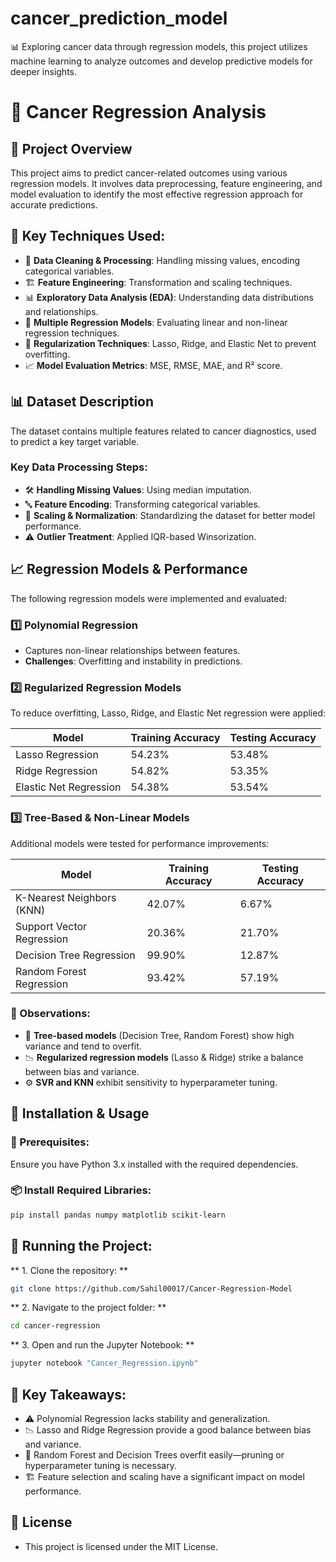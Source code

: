 # cancer_prediction_model
📊 Exploring cancer data through regression models, this project utilizes machine learning to analyze outcomes and develop predictive models for deeper insights.

# 🏥 Cancer Regression Analysis

## 📌 Project Overview
This project aims to predict cancer-related outcomes using various regression models. It involves data preprocessing, feature engineering, and model evaluation to identify the most effective regression approach for accurate predictions.

## 🔬 Key Techniques Used:
- 📂 **Data Cleaning & Processing**: Handling missing values, encoding categorical variables.
- 🏗️ **Feature Engineering**: Transformation and scaling techniques.
- 📊 **Exploratory Data Analysis (EDA)**: Understanding data distributions and relationships.
- 🤖 **Multiple Regression Models**: Evaluating linear and non-linear regression techniques.
- 🔄 **Regularization Techniques**: Lasso, Ridge, and Elastic Net to prevent overfitting.
- 📈 **Model Evaluation Metrics**: MSE, RMSE, MAE, and R² score.

## 📊 Dataset Description
The dataset contains multiple features related to cancer diagnostics, used to predict a key target variable.

### Key Data Processing Steps:
- 🛠️ **Handling Missing Values**: Using median imputation.
- 🔤 **Feature Encoding**: Transforming categorical variables.
- 📏 **Scaling & Normalization**: Standardizing the dataset for better model performance.
- ⚠️ **Outlier Treatment**: Applied IQR-based Winsorization.

## 📈 Regression Models & Performance
The following regression models were implemented and evaluated:

### 1️⃣ Polynomial Regression
- Captures non-linear relationships between features.
- **Challenges**: Overfitting and instability in predictions.

### 2️⃣ Regularized Regression Models
To reduce overfitting, Lasso, Ridge, and Elastic Net regression were applied:

| Model                  | Training Accuracy | Testing Accuracy |
|------------------------|------------------|------------------|
| Lasso Regression      | 54.23%           | 53.48%           |
| Ridge Regression      | 54.82%           | 53.35%           |
| Elastic Net Regression | 54.38%           | 53.54%           |

### 3️⃣ Tree-Based & Non-Linear Models
Additional models were tested for performance improvements:

| Model                    | Training Accuracy | Testing Accuracy |
|--------------------------|------------------|------------------|
| K-Nearest Neighbors (KNN) | 42.07%           | 6.67%            |
| Support Vector Regression | 20.36%           | 21.70%           |
| Decision Tree Regression  | 99.90%           | 12.87%           |
| Random Forest Regression  | 93.42%           | 57.19%           |

### 🔎 Observations:
- 🌳 **Tree-based models** (Decision Tree, Random Forest) show high variance and tend to overfit.
- 📉 **Regularized regression models** (Lasso & Ridge) strike a balance between bias and variance.
- ⚙️ **SVR and KNN** exhibit sensitivity to hyperparameter tuning.

## 🚀 Installation & Usage

### 📌 Prerequisites:
Ensure you have Python 3.x installed with the required dependencies.

### 📦 Install Required Libraries:
```bash
pip install pandas numpy matplotlib scikit-learn
```
## 🔧 Running the Project:
** 1. Clone the repository: **
``` bash
git clone https://github.com/Sahil00017/Cancer-Regression-Model
```
** 2. Navigate to the project folder: **
``` bash
cd cancer-regression
```
** 3. Open and run the Jupyter Notebook: **
``` bash
jupyter notebook "Cancer_Regression.ipynb"
```

## 📌 Key Takeaways:
- ⚠️ Polynomial Regression lacks stability and generalization.
- 📉 Lasso and Ridge Regression provide a good balance between bias and variance.
- 🌲 Random Forest and Decision Trees overfit easily—pruning or hyperparameter tuning is necessary.
- 🏗️ Feature selection and scaling have a significant impact on model performance.
## 🐝 License
- This project is licensed under the MIT License.
